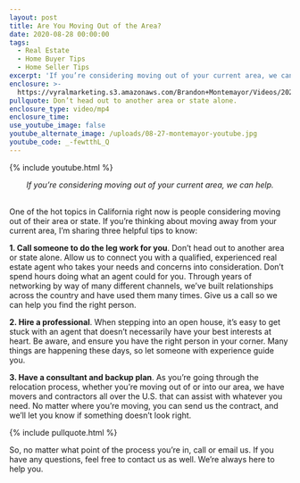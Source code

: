 ```yaml
---
layout: post
title: Are You Moving Out of the Area?
date: 2020-08-28 00:00:00
tags:
  - Real Estate
  - Home Buyer Tips
  - Home Seller Tips
excerpt: 'If you’re considering moving out of your current area, we can help.'
enclosure: >-
  https://vyralmarketing.s3.amazonaws.com/Brandon+Montemayor/Videos/2020/Are+You+Moving+Out+of+the+Area_.mp4
pullquote: Don’t head out to another area or state alone.
enclosure_type: video/mp4
enclosure_time:
use_youtube_image: false
youtube_alternate_image: /uploads/08-27-montemayor-youtube.jpg
youtube_code: _-fewtthL_Q
---
```


{% include youtube.html %}

<center><em>If you&rsquo;re considering moving out of your current area, we can help.</em></center>

<br>One of the hot topics in California right now is people considering moving out of their area or state. If you’re thinking about moving away from your current area, I’m sharing three helpful tips to know:

**1\. Call someone to do the leg work for you**. Don’t head out to another area or state alone. Allow us to connect you with a qualified, experienced real estate agent who takes your needs and concerns into consideration. Don’t spend hours doing what an agent could for you. Through years of networking by way of many different channels, we’ve built relationships across the country and have used them many times. Give us a call so we can help you find the right person.

**2\. Hire a professional**. When stepping into an open house, it’s easy to get stuck with an agent that doesn’t necessarily have your best interests at heart. Be aware, and ensure you have the right person in your corner. Many things are happening these days, so let someone with experience guide you.

**3\. Have a consultant and backup plan**. As you’re going through the relocation process, whether you’re moving out of or into our area, we have movers and contractors all over the U.S. that can assist with whatever you need. No matter where you’re moving, you can send us the contract, and we’ll let you know if something doesn’t look right.

{% include pullquote.html %}

So, no matter what point of the process you’re in, call or email us. If you have any questions, feel free to contact us as well. We’re always here to help you.